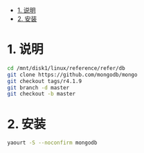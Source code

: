 <!-- TOC -->

- [1. 说明](#1-说明)
- [2. 安装](#2-安装)

<!-- /TOC -->


<a id="markdown-1-说明" name="1-说明"></a>
# 1. 说明

```bash
cd /mnt/disk1/linux/reference/refer/db
git clone https://github.com/mongodb/mongo
git checkout tags/r4.1.9
git branch -d master
git checkout -b master

```


<a id="markdown-2-安装" name="2-安装"></a>
# 2. 安装

```bash
yaourt -S --noconfirm mongodb
```
